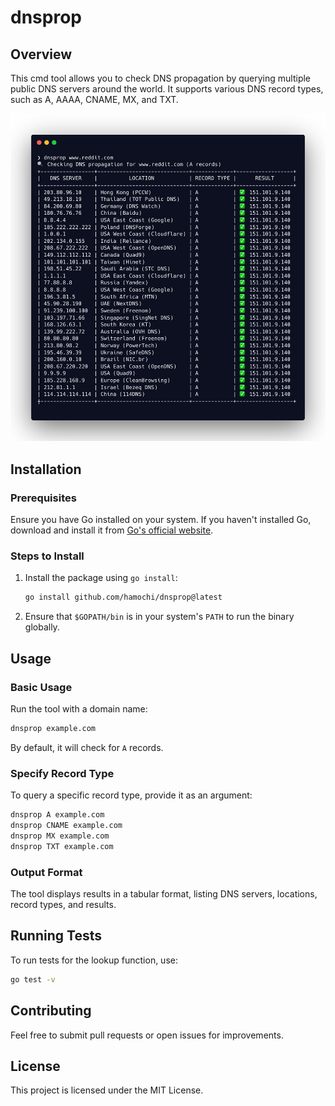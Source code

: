 # dnsprop

## Overview
This cmd tool allows you to check DNS propagation by querying multiple public DNS servers around the world. It supports various DNS record types, such as A, AAAA, CNAME, MX, and TXT.

![dnsprop](screenshot.png)

## Installation
### Prerequisites
Ensure you have Go installed on your system. If you haven't installed Go, download and install it from [Go's official website](https://go.dev/dl/).

### Steps to Install
1. Install the package using `go install`:
   ```sh
   go install github.com/hamochi/dnsprop@latest
   ```
2. Ensure that `$GOPATH/bin` is in your system's `PATH` to run the binary globally.

## Usage
### Basic Usage
Run the tool with a domain name:
```sh
dnsprop example.com
```
By default, it will check for `A` records.

### Specify Record Type
To query a specific record type, provide it as an argument:
```sh
dnsprop A example.com
dnsprop CNAME example.com
dnsprop MX example.com
dnsprop TXT example.com
```

### Output Format
The tool displays results in a tabular format, listing DNS servers, locations, record types, and results.

## Running Tests
To run tests for the lookup function, use:
```sh
go test -v
```

## Contributing
Feel free to submit pull requests or open issues for improvements.

## License
This project is licensed under the MIT License.

